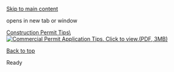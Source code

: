 [Skip to main content](https://www.pittsburghpa.gov/Business-Development/Permits-Licenses-and-Inspections/PLI-Rotating-Banner/Commercial-Permit-Application#main-content)

opens in new tab or window

[Construction Permit Tips\\
![Commercial Permit Application Tips. Click to view. ](https://www.pittsburghpa.gov/files/assets/city/v/1/pli/images/4694_permit-tips.png)(PDF, 3MB)](https://www.pittsburghpa.gov/files/assets/city/v/1/pli/documents/1561_permit-application-tips.pdf)

[Back to top](https://www.pittsburghpa.gov/Business-Development/Permits-Licenses-and-Inspections/PLI-Rotating-Banner/Commercial-Permit-Application#body-top)

Ready
